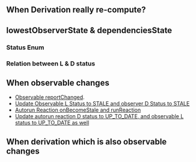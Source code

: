 ## When Derivation really re-compute? 

## lowestObserverState & dependenciesState

### Status Enum

### Relation between L & D status

## When observable changes
- [Observable reportChanged](https://github.com/mobxjs/mobx/blob/main/packages/mobx/src/core/atom.ts#L68).
- [Update Observable L Status to STALE and observer D Status to STALE](https://github.com/mobxjs/mobx/blob/0945c26513057457e1534a80558a3eb98487dc96/packages/mobx/src/core/observable.ts#L184)
- [Autorun Reaction onBecomeStale and runReaction](https://github.com/mobxjs/mobx/blob/0945c26513057457e1534a80558a3eb98487dc96/packages/mobx/src/core/reaction.ts#L93)
- [Update autorun reaction D status to UP_TO_DATE, and observable L status to UP_TO_DATE as well ](https://github.com/mobxjs/mobx/blob/0945c26513057457e1534a80558a3eb98487dc96/packages/mobx/src/core/derivation.ts#L311)

## When derivation which is also observable changes


